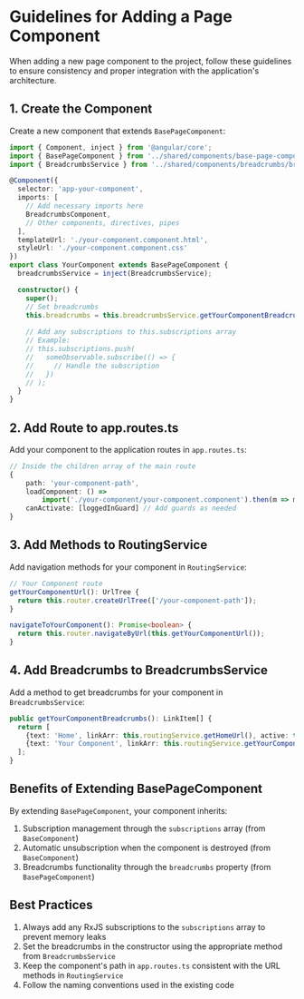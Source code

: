 # Guidelines for Adding a Page Component

When adding a new page component to the project, follow these guidelines to ensure consistency and proper integration with the application's architecture.

## 1. Create the Component

Create a new component that extends `BasePageComponent`:

```typescript
import { Component, inject } from '@angular/core';
import { BasePageComponent } from '../shared/components/base-page-component';
import { BreadcrumbsService } from '../shared/components/breadcrumbs/breadcrumbs.service';

@Component({
  selector: 'app-your-component',
  imports: [
    // Add necessary imports here
    BreadcrumbsComponent,
    // Other components, directives, pipes
  ],
  templateUrl: './your-component.component.html',
  styleUrl: './your-component.component.css'
})
export class YourComponent extends BasePageComponent {
  breadcrumbsService = inject(BreadcrumbsService);

  constructor() {
    super();
    // Set breadcrumbs
    this.breadcrumbs = this.breadcrumbsService.getYourComponentBreadcrumbs();
    
    // Add any subscriptions to this.subscriptions array
    // Example:
    // this.subscriptions.push(
    //   someObservable.subscribe(() => {
    //     // Handle the subscription
    //   })
    // );
  }
}
```

## 2. Add Route to app.routes.ts

Add your component to the application routes in `app.routes.ts`:

```typescript
// Inside the children array of the main route
{
    path: 'your-component-path',
    loadComponent: () =>
        import('./your-component/your-component.component').then(m => m.YourComponent),
    canActivate: [loggedInGuard] // Add guards as needed
}
```

## 3. Add Methods to RoutingService

Add navigation methods for your component in `RoutingService`:

```typescript
// Your Component route
getYourComponentUrl(): UrlTree {
  return this.router.createUrlTree(['/your-component-path']);
}

navigateToYourComponent(): Promise<boolean> {
  return this.router.navigateByUrl(this.getYourComponentUrl());
}
```

## 4. Add Breadcrumbs to BreadcrumbsService

Add a method to get breadcrumbs for your component in `BreadcrumbsService`:

```typescript
public getYourComponentBreadcrumbs(): LinkItem[] {
  return [
    {text: 'Home', linkArr: this.routingService.getHomeUrl(), active: true},
    {text: 'Your Component', linkArr: this.routingService.getYourComponentUrl(), active: true},
  ];
}
```

## Benefits of Extending BasePageComponent

By extending `BasePageComponent`, your component inherits:

1. Subscription management through the `subscriptions` array (from `BaseComponent`)
2. Automatic unsubscription when the component is destroyed (from `BaseComponent`)
3. Breadcrumbs functionality through the `breadcrumbs` property (from `BasePageComponent`)

## Best Practices

1. Always add any RxJS subscriptions to the `subscriptions` array to prevent memory leaks
2. Set the breadcrumbs in the constructor using the appropriate method from `BreadcrumbsService`
3. Keep the component's path in `app.routes.ts` consistent with the URL methods in `RoutingService`
4. Follow the naming conventions used in the existing code
